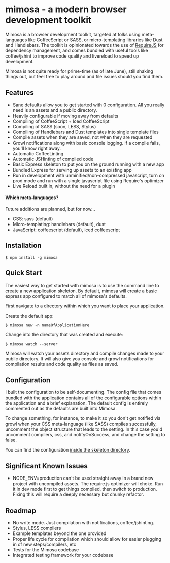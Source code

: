 mimosa - a modern browser development toolkit
======

Mimosa is a browser development toolkit, targeted at folks using meta-languages like CoffeeScript or SASS, or micro-templating libraries like Dust and Handlebars.  The toolkit is opinionated towards the use of [RequireJS](http://requirejs.org/) for dependency management, and comes bundled with useful tools like coffee/jshint to improve code quality and livereload to speed up development.

Mimosa is not quite ready for prime-time (as of late June), still shaking things out, but feel free to play around and file issues should you find them.

## Features

 * Sane defaults allow you to get started with 0 configuration.  All you really need is an assets and a public directory.
 * Heavily configurable if moving away from defaults
 * Compiling of CoffeeScript + Iced CoffeeScript
 * Compiling of SASS (soon, LESS, Stylus)
 * Compiling of Handlebars and Dust templates into single template files
 * Compile assets when they are saved, not when they are requested
 * Growl notifications along with basic console logging.  If a compile fails, you'll know right away.
 * Automatic CoffeeLinting
 * Automatic JSHinting of compiled code
 * Basic Express skeleton to put you on the ground running with a new app
 * Bundled Express for serving up assets to an existing app
 * Run in development with unminified/non-compressed javascript, turn on prod mode and run with a single javascript file using Require's optimizer
 * Live Reload built in, without the need for a plugin

#### Which meta-languages?

 Future additions are planned, but for now...

 * CSS: sass (default)
 * Micro-templating: handlebars (default), dust
 * JavaScript: coffeescript (default), iced coffeescript

## Installation

    $ npm install -g mimosa

## Quick Start

 The easiest way to get started with mimosa is to use the command line to
 create a new application skeleton. By default, mimosa will create a basic
 express app configured to match all of mimosa's defaults.

 First navigate to a directory within which you want to place your application.

 Create the default app:

    $ mimosa new -n nameOfApplicationHere

 Change into the directory that was created and execute:

    $ mimosa watch --server

 Mimosa will watch your assets directory and compile changes made to your public directory.  It will also give you console and growl notifications for compilation results and code quality as files as saved.

## Configuration

 I built the configuration to be self-documenting.  The config file that comes bundled with the application contains all of the configurable options within the application and a brief explanation.  The default config is entirely commented out as the defaults are built into Mimosa.

 To change something, for instance, to make it so you don't get notified via growl when your CSS meta-language (like SASS) compiles successfully, uncomment the object structure that leads to the setting.  In this case you'd uncomment compilers, css, and notifyOnSuccess, and change the setting to false.

 You can find the configuration [inside the skeleton directory](https://github.com/dbashford/mimosa/blob/master/lib/skeleton/config.coffee).

## Significant Known Issues

 * NODE_ENV=production can't be used straight away in a brand new project with uncompiled assets.  The require.js optimizer will choke.  Run it in dev mode first to get things compiled, then switch to production.  Fixing this will require a deeply necessary but chunky refactor.

## Roadmap

 * No write mode.  Just compilation with notifications, coffee/jshinting.
 * Stylus, LESS compilers
 * Example templates beyond the one provided
 * Proper life cycle for compilation which should allow for easier plugging in of new steps/compilers, etc
 * Tests for the Mimosa codebase
 * Integrated testing framework for your codebase